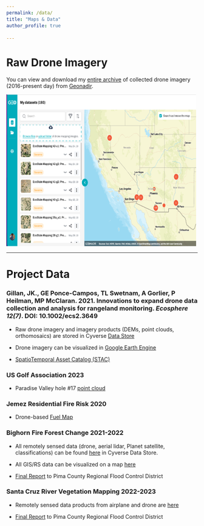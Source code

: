 ```yaml
---
permalink: /data/
title: "Maps & Data"
author_profile: true

---
```


# Raw Drone Imagery

You can view and download my [entire archive](https://data.geonadir.com/social-profile/55?extent=-14055722.19%2C3597708.43%2C-11227317.52%2C5224300.12) of collected drone imagery (2016-present day) from [Geonadir](https://geonadir.com/).


  <a href="https://data.geonadir.com/social-profile/55?extent=-14055722.19%2C3597708.43%2C-11227317.52%2C5224300.12" target="_blank">
    <img src="../images/geonadir.png" alt="blah" width="500" height="400">
  </a>

___

# Project Data

### Gillan, JK., GE Ponce-Campos, TL Swetnam, A Gorlier, P Heilman, MP McClaran. 2021. Innovations to expand drone data collection and analysis for rangeland monitoring. *Ecosphere 12(7)*. DOI: 10.1002/ecs2.3649

* Raw drone imagery and imagery products (DEMs, point clouds, orthomosaics) are stored in Cyverse [Data Store](https://datacommons.cyverse.org/browse/iplant/home/shared/commons_repo/curated/Gillan_Ecosphere_2021)
    
* Drone imagery can be visualized in [Google Earth Engine](https://bit.ly/srer-drone-2019)

* [SpatioTemporal Asset Catalog (STAC)](https://radiantearth.github.io/stac-browser/#/external/stac.cyverse.org/collections/Santa%20Rita%20Ecostate%20Mapping%20-%20May%202019)


### US Golf Association 2023

* Paradise Valley hole #17 [point cloud](https://viewer.copc.io/?state=ee15e0b9ae036865eaada9f398c2d27de94c2cde71bd92cf117156296bf46ab0)

### Jemez Residential Fire Risk 2020

* Drone-based [Fuel Map](https://promethean-gift.github.io/map)

### Bighorn Fire Forest Change 2021-2022

* All remotely sensed data (drone, aerial lidar, Planet satellite, classifications) can be found [here](https://datacommons.cyverse.org/browse/iplant/home/shared/bighorn_fire) in Cyverse Data Store. 

* All GIS/RS data can be visualized on a map [here](https://uagis.maps.arcgis.com/apps/webappviewer/index.html?id=42151e75171b4c7d8b6feab2ee240e59)

* [Final Report](https://data.cyverse.org/dav-anon/iplant/projects/bighorn_fire/Bighorn_Fire_Imagery/Bighorn_Fire_final_report_ARSC.pdf) to Pima County Regional Flood Control District

### Santa Cruz River Vegetation Mapping 2022-2023

* Remotely sensed data products from airplane and drone are [here](https://datacommons.cyverse.org/browse/iplant/home/shared/santa_cruz_river)

* [Final Report](https://data.cyverse.org/dav-anon/iplant/projects/santa_cruz_river/SCR_drone_report_Gillan_2022.pdf)
 to Pima County Regional Flood Control District
